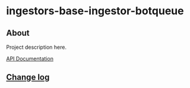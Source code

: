 # ingestors-base-ingestor-botqueue

## About

Project description here.

[API Documentation](docs/source/api.md)

## [Change log](CHANGELOG.md)
